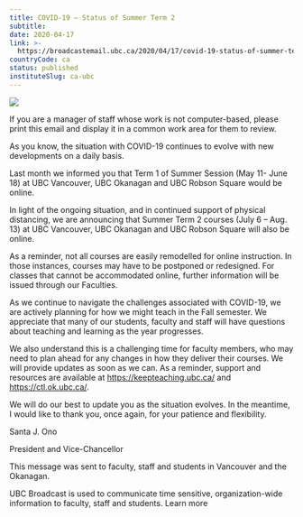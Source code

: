 ```yaml
---
title: COVID-19 — Status of Summer Term 2
subtitle: 
date: 2020-04-17
link: >-
  https://broadcastemail.ubc.ca/2020/04/17/covid-19-status-of-summer-term-2/
countryCode: ca
status: published
instituteSlug: ca-ubc
---
```

![](https://cdn.ubc.ca/clf/7.0.4/img/favicon.ico)

If you are a manager of staff whose work is not computer-based, please print this email and display it in a common work area for them to review.

As you know, the situation with COVID-19 continues to evolve with new developments on a daily basis.

Last month we informed you that Term 1 of Summer Session (May 11- June 18) at UBC Vancouver, UBC Okanagan and UBC Robson Square would be online.

In light of the ongoing situation, and in continued support of physical distancing, we are announcing that Summer Term 2 courses (July 6 – Aug. 13) at UBC Vancouver, UBC Okanagan and UBC Robson Square will also be online.

As a reminder, not all courses are easily remodelled for online instruction. In those instances, courses may have to be postponed or redesigned. For classes that cannot be accommodated online, further information will be issued through our Faculties.

As we continue to navigate the challenges associated with COVID-19, we are actively planning for how we might teach in the Fall semester. We appreciate that many of our students, faculty and staff will have questions about teaching and learning as the year progresses.

We also understand this is a challenging time for faculty members, who may need to plan ahead for any changes in how they deliver their courses. We will provide updates as soon as we can. As a reminder, support and resources are available at https://keepteaching.ubc.ca/ and https://ctl.ok.ubc.ca/.

We will do our best to update you as the situation evolves. In the meantime, I would like to thank you, once again, for your patience and flexibility.

Santa J. Ono

President and Vice-Chancellor

This message was sent to faculty, staff and students in Vancouver and the Okanagan.

UBC Broadcast is used to communicate time sensitive, organization-wide information to faculty, staff and students. Learn more